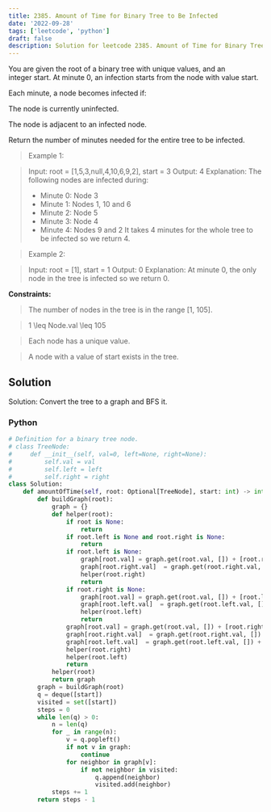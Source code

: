 ```yaml
---
title: 2385. Amount of Time for Binary Tree to Be Infected
date: '2022-09-28'
tags: ['leetcode', 'python']
draft: false
description: Solution for leetcode 2385. Amount of Time for Binary Tree to Be Infected
---
```



You are given the root of a binary tree with unique values, and an integer start. At minute 0, an infection starts from the node with value start.

Each minute, a node becomes infected if:

The node is currently uninfected.

The node is adjacent to an infected node.

Return the number of minutes needed for the entire tree to be infected.

 > Example 1:

 > Input: root = [1,5,3,null,4,10,6,9,2], start = 3
 > Output: 4
 > Explanation: The following nodes are infected during:
 > - Minute 0: Node 3
 > - Minute 1: Nodes 1, 10 and 6
 > - Minute 2: Node 5
 > - Minute 3: Node 4
 > - Minute 4: Nodes 9 and 2
 > It takes 4 minutes for the whole tree to be infected so we return 4.

 > Example 2:

 > Input: root = [1], start = 1
 > Output: 0
 > Explanation: At minute 0, the only node in the tree is infected so we return 0.

**Constraints:**

 > The number of nodes in the tree is in the range [1, 105].

 > 1 <TeX>\leq</TeX> Node.val <TeX>\leq</TeX> 105

 > Each node has a unique value.

 > A node with a value of start exists in the tree.




## Solution
Solution: Convert the tree to a graph and BFS it.
### Python
```python
# Definition for a binary tree node.
# class TreeNode:
#     def __init__(self, val=0, left=None, right=None):
#         self.val = val
#         self.left = left
#         self.right = right
class Solution:
    def amountOfTime(self, root: Optional[TreeNode], start: int) -> int:
        def buildGraph(root):
            graph = {}
            def helper(root):
                if root is None:
                    return
                if root.left is None and root.right is None:
                    return
                if root.left is None:
                    graph[root.val] = graph.get(root.val, []) + [root.right.val]
                    graph[root.right.val]  = graph.get(root.right.val, []) + [root.val]
                    helper(root.right)
                    return
                if root.right is None:
                    graph[root.val] = graph.get(root.val, []) + [root.left.val]
                    graph[root.left.val]  = graph.get(root.left.val, []) + [root.val]
                    helper(root.left)
                    return
                graph[root.val] = graph.get(root.val, []) + [root.right.val, root.left.val]
                graph[root.right.val]  = graph.get(root.right.val, []) + [root.val]
                graph[root.left.val]  = graph.get(root.left.val, []) + [root.val]
                helper(root.right)
                helper(root.left)
                return
            helper(root)
            return graph
        graph = buildGraph(root)
        q = deque([start])
        visited = set([start])
        steps = 0
        while len(q) > 0:
            n = len(q)
            for _ in range(n):
                v = q.popleft()
                if not v in graph:
                    continue
                for neighbor in graph[v]:
                    if not neighbor in visited:
                        q.append(neighbor)
                        visited.add(neighbor)
            steps += 1
        return steps - 1
```

